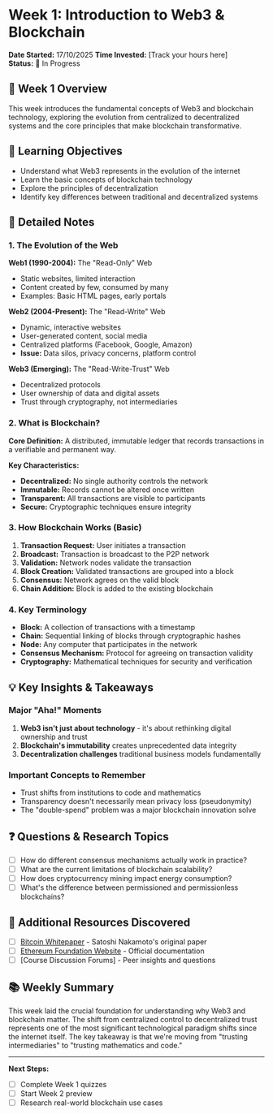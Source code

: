# Week 1: Introduction to Web3 & Blockchain

**Date Started:** 17/10/2025
**Time Invested:** [Track your hours here]  
**Status:** 🔄 In Progress

## 🎯 Week 1 Overview

This week introduces the fundamental concepts of Web3 and blockchain technology, exploring the evolution from centralized to decentralized systems and the core principles that make blockchain transformative.

## 📖 Learning Objectives

- Understand what Web3 represents in the evolution of the internet
- Learn the basic concepts of blockchain technology
- Explore the principles of decentralization
- Identify key differences between traditional and decentralized systems

## 📝 Detailed Notes

### 1. The Evolution of the Web

**Web1 (1990-2004):** The "Read-Only" Web

- Static websites, limited interaction
- Content created by few, consumed by many
- Examples: Basic HTML pages, early portals

**Web2 (2004-Present):** The "Read-Write" Web

- Dynamic, interactive websites
- User-generated content, social media
- Centralized platforms (Facebook, Google, Amazon)
- **Issue:** Data silos, privacy concerns, platform control

**Web3 (Emerging):** The "Read-Write-Trust" Web

- Decentralized protocols
- User ownership of data and digital assets
- Trust through cryptography, not intermediaries

### 2. What is Blockchain?

**Core Definition:** A distributed, immutable ledger that records transactions in a verifiable and permanent way.

**Key Characteristics:**

- **Decentralized:** No single authority controls the network
- **Immutable:** Records cannot be altered once written
- **Transparent:** All transactions are visible to participants
- **Secure:** Cryptographic techniques ensure integrity

### 3. How Blockchain Works (Basic)

1. **Transaction Request:** User initiates a transaction
2. **Broadcast:** Transaction is broadcast to the P2P network
3. **Validation:** Network nodes validate the transaction
4. **Block Creation:** Validated transactions are grouped into a block
5. **Consensus:** Network agrees on the valid block
6. **Chain Addition:** Block is added to the existing blockchain

### 4. Key Terminology

- **Block:** A collection of transactions with a timestamp
- **Chain:** Sequential linking of blocks through cryptographic hashes
- **Node:** Any computer that participates in the network
- **Consensus Mechanism:** Protocol for agreeing on transaction validity
- **Cryptography:** Mathematical techniques for security and verification

## 💡 Key Insights & Takeaways

### Major "Aha!" Moments

1. **Web3 isn't just about technology** - it's about rethinking digital ownership and trust
2. **Blockchain's immutability** creates unprecedented data integrity
3. **Decentralization challenges** traditional business models fundamentally

### Important Concepts to Remember

- Trust shifts from institutions to code and mathematics
- Transparency doesn't necessarily mean privacy loss (pseudonymity)
- The "double-spend" problem was a major blockchain innovation solve

## ❓ Questions & Research Topics

- [ ] How do different consensus mechanisms actually work in practice?
- [ ] What are the current limitations of blockchain scalability?
- [ ] How does cryptocurrency mining impact energy consumption?
- [ ] What's the difference between permissioned and permissionless blockchains?

## 🔗 Additional Resources Discovered

- [ ] [Bitcoin Whitepaper](https://bitcoin.org/bitcoin.pdf) - Satoshi Nakamoto's original paper
- [ ] [Ethereum Foundation Website](https://ethereum.org/) - Official documentation
- [ ] [Course Discussion Forums] - Peer insights and questions

## 📚 Weekly Summary

This week laid the crucial foundation for understanding why Web3 and blockchain matter. The shift from centralized control to decentralized trust represents one of the most significant technological paradigm shifts since the internet itself. The key takeaway is that we're moving from "trusting intermediaries" to "trusting mathematics and code."

---

**Next Steps:**

- [ ] Complete Week 1 quizzes
- [ ] Start Week 2 preview
- [ ] Research real-world blockchain use cases
